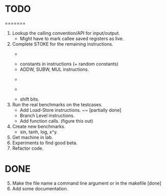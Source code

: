 # TODO
=======

1. Lookup the calling convention/API for input/output.
   * Might have to mark callee saved registers as live.
2. Complete STOKE for the remaining instructions.
   * ~~~~~ single-register instructions. ~~~~~
   * constants in instructions (+ random constants)
   * ADDW, SUBW, MUL instructions.
   * ~~~~~ UNUSED/NOP instructions. ~~~~~
   * ~~~~ proper function for randomization. ~~~
   * shift bits.
3. Run the real benchmarks on the testcases.
   * Add Load-Store instructions. ~~ [partially done]
   * Branch Level instructions. 
   * Add function calls. (figure this out)
4. Create new benchmarks.
   * sin, tanh, log, x^y.
7. Get machine in lab.
8. Experiments to find good beta.
9. Refactor code. 


DONE
====
5. Make the file name a command line argument or in the makefile [done]
6. Add some documentation.
